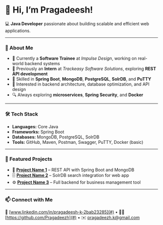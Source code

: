 # 👋 Hi, I’m Pragadeesh!

💻 **Java Developer** passionate about building scalable and efficient web applications.

---

### 🚀 About Me
- 🌱 Currently a **Software Trainee** at *Impulse Design*, working on real-world backend systems  
- 💼 Previously an **Intern** at *Trackeasy Software Solutions*, exploring **REST API development**  
- 🧠 Skilled in **Spring Boot**, **MongoDB**, **PostgreSQL**, **SolrDB**, and **PuTTY**  
- 🧩 Interested in backend architecture, database optimization, and API design  
- 🔍 Always exploring **microservices**, **Spring Security**, and **Docker**

---

### 🛠️ Tech Stack
- **Languages:** Core Java  
- **Frameworks:** Spring Boot 
- **Databases:** MongoDB, PostgreSQL, SolrDB  
- **Tools:** GitHub, Maven, Postman, Swagger, PuTTY, Docker (basic)

---

### 🌟 Featured Projects
- 🧩 **[Project Name 1](#)** – REST API with Spring Boot and MongoDB  
- 🗄️ **[Project Name 2](#)** – SolrDB search integration for web app  
- ⚙️ **[Project Name 3](#)** – Full backend for business management tool

---

### 📫 Connect with Me
💼 [www.linkedin.com/in/pragadeesh-k-2bab23285](#) • 🧑‍💻 [https://github.com/Pragadeezh](#) • ✉️ pragadeezh.k@gmail.com
